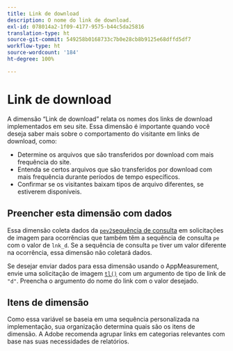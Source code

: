 ```yaml
---
title: Link de download
description: O nome do link de download.
exl-id: 078014a2-1f09-4177-9575-b44c5da25816
translation-type: ht
source-git-commit: 549258b0168733c7b0e28cb8b9125e68dffd5df7
workflow-type: ht
source-wordcount: '184'
ht-degree: 100%

---
```


# Link de download

A dimensão “Link de download” relata os nomes dos links de download implementados em seu site. Essa dimensão é importante quando você deseja saber mais sobre o comportamento do visitante em links de download, como:

* Determine os arquivos que são transferidos por download com mais frequência do site.
* Entenda se certos arquivos que são transferidos por download com mais frequência durante períodos de tempo específicos.
* Confirmar se os visitantes baixam tipos de arquivo diferentes, se estiverem disponíveis.

## Preencher esta dimensão com dados

Essa dimensão coleta dados da [`pev2`sequência de consulta](/help/implement/validate/query-parameters.md) em solicitações de imagem para ocorrências que também têm a sequência de consulta `pe` com o valor de `lnk_d`. Se a sequência de consulta `pe` tiver um valor diferente na ocorrência, essa dimensão não coletará dados.

Se desejar enviar dados para essa dimensão usando o AppMeasurement, envie uma solicitação de imagem [`tl()`](/help/implement/vars/functions/tl-method.md) com um argumento de tipo de link de `"d"`. Preencha o argumento do nome do link com o valor desejado.

## Itens de dimensão

Como essa variável se baseia em uma sequência personalizada na implementação, sua organização determina quais são os itens de dimensão. A Adobe recomenda agrupar links em categorias relevantes com base nas suas necessidades de relatórios.
